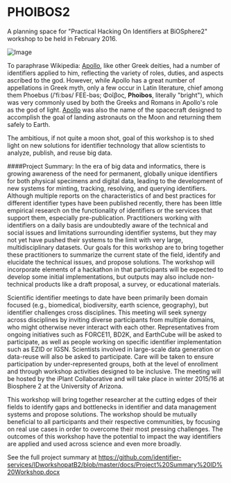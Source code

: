 # PHOIBOS2
A planning space for "Practical Hacking On Identifiers at BiOSphere2" workshop to be held in February 2016.

![Image](https://raw.githubusercontent.com/identifier-services/phoibos/master/docs/images/Phoibos2-small.png?raw=true)

To paraphrase Wikipedia: [Apollo](https://en.wikipedia.org/wiki/Apollo#Greco-Roman_epithets), like other Greek deities, had a number of identifiers applied to him, reflecting the variety of roles, duties, and aspects ascribed to the god. However, while Apollo has a great number of appellations in Greek myth, only a few occur in Latin literature, chief among them Phoebus (/ˈfiːbəs/ FEE-bəs; Φοῖβος, **Phoibos**, literally "bright"), which was very commonly used by both the Greeks and Romans in Apollo's role as the god of light. [Apollo](https://en.wikipedia.org/wiki/Apollo_%28spacecraft%29) was also the name of the spacecraft designed to accomplish the goal of landing astronauts on the Moon and returning them safely to Earth. 

The ambitious, if not quite a moon shot, goal of this workshop is to shed light on new solutions for identifier technology that allow scientists to analyze, publish, and reuse big data.

####Project Summary:
In the era of big data and informatics, there is growing awareness of the need for permanent, globally unique identifiers for both physical specimens and digital data, leading to the development of new systems for minting, tracking, resolving, and querying identifiers. Although multiple reports on the characteristics of and best practices for different identifier types have been published recently, there has been little empirical research on the functionality of identifiers or the services that support them, especially pre-publication. Practitioners working with identifiers on a daily basis are undoubtedly aware of the technical and social issues and limitations surrounding identifier systems, but they may not yet have pushed their systems to the limit with very large, multidisciplinary datasets. Our goals for this workshop are to bring together these practitioners to summarize the current state of the field, identify and elucidate the technical issues, and propose solutions. The workshop will incorporate elements of a hackathon in that participants will be expected to develop some initial implementations, but outputs may also include non-technical products like a draft proposal, a survey, or educational materials.

Scientific identifier meetings to date have been primarily been domain focused (e.g., biomedical, biodiversity, earth science, geography), but identifier challenges cross disciplines. This meeting will seek synergy across disciplines by inviting diverse participants from multiple domains, who might otherwise never interact with each other. Representatives from ongoing initiatives such as FORCE11, BD2K, and EarthCube will be asked to participate, as well as people working on specific identifier implementation such as EZID or IGSN. Scientists involved in large-scale data generation or data-reuse will also be asked to participate. Care will be taken to ensure participation by under-represented groups, both at the level of enrollment and through workshop activities designed to be inclusive. The meeting will be hosted by the iPlant Collaborative and will take place in winter 2015/16 at Biosphere 2 at the University of Arizona.

This workshop will bring together researcher at the cutting edges of their fields to identify gaps and bottlenecks in identifier and data management systems and propose solutions. The workshop should be mutually beneficial to all participants and their respective communities, by focusing on real use cases in order to overcome their most pressing challenges. The outcomes of this workshop have the potential to impact the way identifiers are applied and used across science and even more broadly. 

See the full project summary at https://github.com/identifier-services/IDworkshopatB2/blob/master/docs/Project%20Summary%20ID%20Workshop.docx
